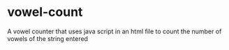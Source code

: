 # vowel-count
A vowel counter that uses java script in an html file to count the number of vowels of the string entered 
